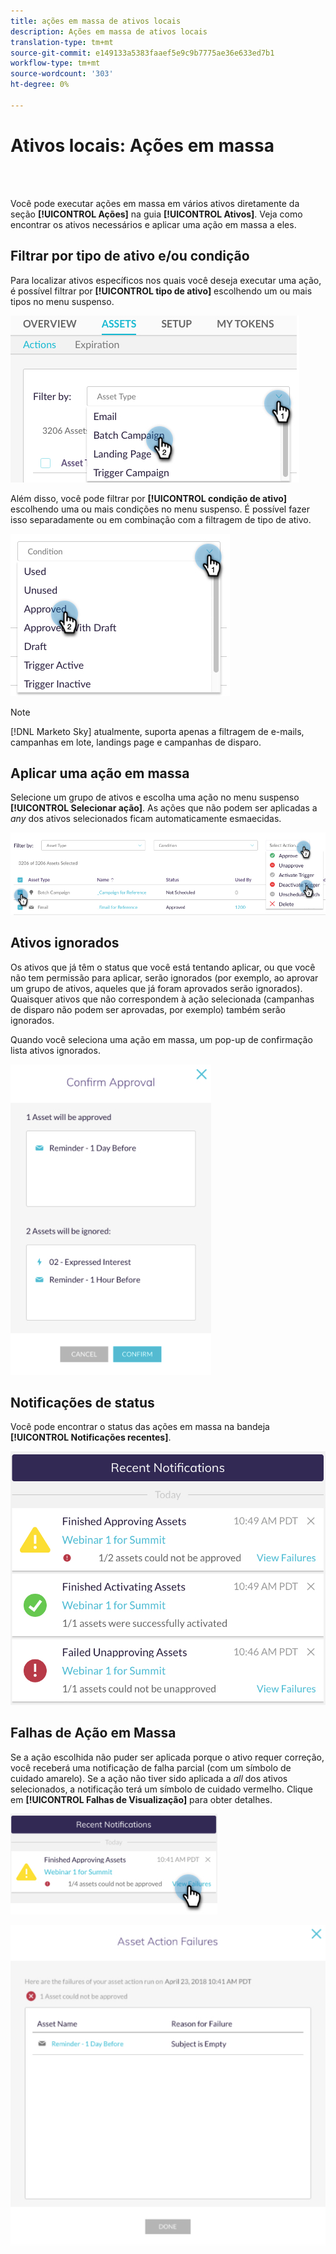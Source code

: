 ```yaml
---
title: ações em massa de ativos locais
description: Ações em massa de ativos locais
translation-type: tm+mt
source-git-commit: e149133a5383faaef5e9c9b7775ae36e633ed7b1
workflow-type: tm+mt
source-wordcount: '303'
ht-degree: 0%

---
```



# Ativos locais: Ações em massa

<br> 

Você pode executar ações em massa em vários ativos diretamente da seção **[!UICONTROL Ações]** na guia **[!UICONTROL Ativos]**. Veja como encontrar os ativos necessários e aplicar uma ação em massa a eles.

## Filtrar por tipo de ativo e/ou condição

Para localizar ativos específicos nos quais você deseja executar uma ação, é possível filtrar por **[!UICONTROL tipo de ativo]** escolhendo um ou mais tipos no menu suspenso.

![Imagem Um](/help/sky/assets/programs/local-assets-mass-actions/local-assets-mass-actions-1.png)

Além disso, você pode filtrar por **[!UICONTROL condição de ativo]** escolhendo uma ou mais condições no menu suspenso. É possível fazer isso separadamente ou em combinação com a filtragem de tipo de ativo.

![Imagem dois](/help/sky/assets/programs/local-assets-mass-actions/local-assets-mass-actions-2.png)

>[!NOTE]
>
>[!DNL Marketo Sky] atualmente, suporta apenas a filtragem de e-mails, campanhas em lote, landings page e campanhas de disparo.

## Aplicar uma ação em massa

Selecione um grupo de ativos e escolha uma ação no menu suspenso **[!UICONTROL Selecionar ação]**. As ações que não podem ser aplicadas a _any_ dos ativos selecionados ficam automaticamente esmaecidas.

![Imagem Três](/help/sky/assets/programs/local-assets-mass-actions/local-assets-mass-actions-3.png)

## Ativos ignorados

Os ativos que já têm o status que você está tentando aplicar, ou que você não tem permissão para aplicar, serão ignorados (por exemplo, ao aprovar um grupo de ativos, aqueles que já foram aprovados serão ignorados). Quaisquer ativos que não correspondem à ação selecionada (campanhas de disparo não podem ser aprovadas, por exemplo) também serão ignorados.

Quando você seleciona uma ação em massa, um pop-up de confirmação lista ativos ignorados.

![Imagem quatro](/help/sky/assets/programs/local-assets-mass-actions/local-assets-mass-actions-4.png)

## Notificações de status

Você pode encontrar o status das ações em massa na bandeja **[!UICONTROL Notificações recentes]**.

![Imagem cinco](/help/sky/assets/programs/local-assets-mass-actions/local-assets-mass-actions-5.png)

## Falhas de Ação em Massa

Se a ação escolhida não puder ser aplicada porque o ativo requer correção, você receberá uma notificação de falha parcial (com um símbolo de cuidado amarelo). Se a ação não tiver sido aplicada a _all_ dos ativos selecionados, a notificação terá um símbolo de cuidado vermelho. Clique em **[!UICONTROL Falhas de Visualização]** para obter detalhes.

![Imagem seis](/help/sky/assets/programs/local-assets-mass-actions/local-assets-mass-actions-6.png)

![Imagem sete](/help/sky/assets/programs/local-assets-mass-actions/local-assets-mass-actions-7.png)
